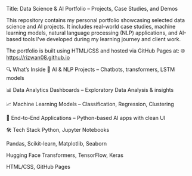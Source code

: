 Title: Data Science & AI Portfolio – Projects, Case Studies, and Demos

This repository contains my personal portfolio showcasing selected data science and AI projects. It includes real-world case studies, machine learning models, natural language processing (NLP) applications, and AI-based tools I've developed during my learning journey and client work.

The portfolio is built using HTML/CSS and hosted via GitHub Pages at:
🌐 https://rizwan08.github.io

🔍 What’s Inside
🧠 AI & NLP Projects – Chatbots, transformers, LSTM models

📊 Data Analytics Dashboards – Exploratory Data Analysis & insights

📈 Machine Learning Models – Classification, Regression, Clustering

🤖 End-to-End Applications – Python-based AI apps with clean UI

🛠️ Tech Stack
Python, Jupyter Notebooks

Pandas, Scikit-learn, Matplotlib, Seaborn

Hugging Face Transformers, TensorFlow, Keras

HTML/CSS, GitHub Pages
